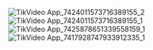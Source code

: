 ![TikVideo App_7424011573716389155_2](https://github.com/user-attachments/assets/15ccb7f5-20df-4674-bbf5-8922083bc677)
![TikVideo App_7424011573716389155_1](https://github.com/user-attachments/assets/58616b6f-dc4b-4541-a1ae-e602cd87fb9b)
![TikVideo App_7425878651339558159_1](https://github.com/user-attachments/assets/4e2a3d02-36f7-4a1c-8c85-ab896afdca12)
![TikVideo App_7417928747933912335_1](https://github.com/user-attachments/assets/64694f95-7584-4cab-bd38-23c4d977e3d1)